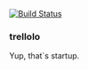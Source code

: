[![Build Status](https://travis-ci.org/electricSemyon/Projector.svg?branch=master)](https://travis-ci.org/electricSemyon/Projector)

### trellolo
Yup, that`s startup.
